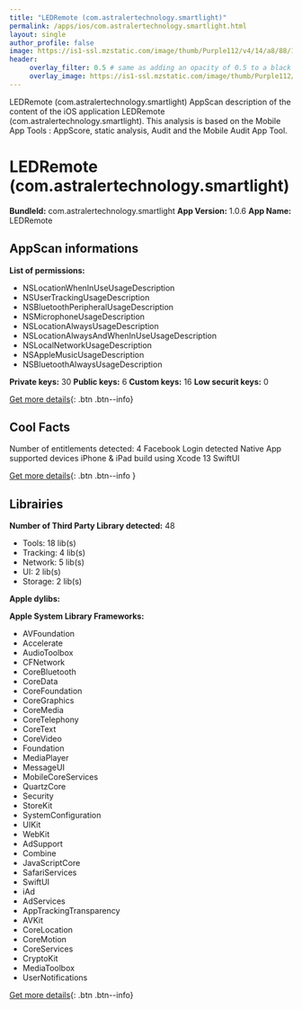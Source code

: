 ```yaml
---
title: "LEDRemote (com.astralertechnology.smartlight)"
permalink: /apps/ios/com.astralertechnology.smartlight.html
layout: single
author_profile: false
image: https://is1-ssl.mzstatic.com/image/thumb/Purple112/v4/14/a8/88/14a888d7-3c89-36b3-2fa6-5de386af36f4/AppIcon-1x_U007emarketing-0-7-0-sRGB-85-220.png/512x512bb.jpg
header: 
     overlay_filter: 0.5 # same as adding an opacity of 0.5 to a black background
     overlay_image: https://is1-ssl.mzstatic.com/image/thumb/Purple112/v4/14/a8/88/14a888d7-3c89-36b3-2fa6-5de386af36f4/AppIcon-1x_U007emarketing-0-7-0-sRGB-85-220.png/512x512bb.jpg
---
```

LEDRemote (com.astralertechnology.smartlight) AppScan description of the content of the iOS application LEDRemote (com.astralertechnology.smartlight). This analysis is based on the Mobile App Tools : AppScore, static analysis, Audit and the Mobile Audit App Tool.

# LEDRemote (com.astralertechnology.smartlight)

**BundleId:** com.astralertechnology.smartlight
**App Version:** 1.0.6
**App Name:** LEDRemote


## AppScan informations 

**List of permissions:** 
- NSLocationWhenInUseUsageDescription
- NSUserTrackingUsageDescription
- NSBluetoothPeripheralUsageDescription
- NSMicrophoneUsageDescription
- NSLocationAlwaysUsageDescription
- NSLocationAlwaysAndWhenInUseUsageDescription
- NSLocalNetworkUsageDescription
- NSAppleMusicUsageDescription
- NSBluetoothAlwaysUsageDescription
  
  
**Private keys:** 30
**Public keys:** 6
**Custom keys:** 16
**Low securit keys:** 0
  
[Get more details](/pricing.html){: .btn .btn--info}

## Cool Facts

Number of entitlements detected: 4
Facebook Login detected
Native App
supported devices iPhone & iPad
build using Xcode 13
SwiftUI
  
[Get more details](/pricing.html){: .btn .btn--info }

## Librairies 
**Number of Third Party Library detected:** 48
- Tools: 18 lib(s)
- Tracking: 4 lib(s)
- Network: 5 lib(s)
- UI: 2 lib(s)
- Storage: 2 lib(s)


**Apple dylibs:**


**Apple System Library Frameworks:**
- AVFoundation
- Accelerate
- AudioToolbox
- CFNetwork
- CoreBluetooth
- CoreData
- CoreFoundation
- CoreGraphics
- CoreMedia
- CoreTelephony
- CoreText
- CoreVideo
- Foundation
- MediaPlayer
- MessageUI
- MobileCoreServices
- QuartzCore
- Security
- StoreKit
- SystemConfiguration
- UIKit
- WebKit
- AdSupport
- Combine
- JavaScriptCore
- SafariServices
- SwiftUI
- iAd
- AdServices
- AppTrackingTransparency
- AVKit
- CoreLocation
- CoreMotion
- CoreServices
- CryptoKit
- MediaToolbox
- UserNotifications


  
[Get more details](/pricing.html){: .btn .btn--info}

